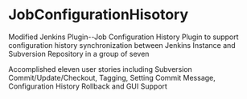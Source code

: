 # JobConfigurationHisotory

Modified Jenkins Plugin--Job Configuration History Plugin to support configuration history synchronization between Jenkins Instance and Subversion Repository in a group of seven 

Accomplished eleven user stories including Subversion Commit/Update/Checkout, Tagging, Setting Commit Message, Configuration History Rollback and GUI Support
